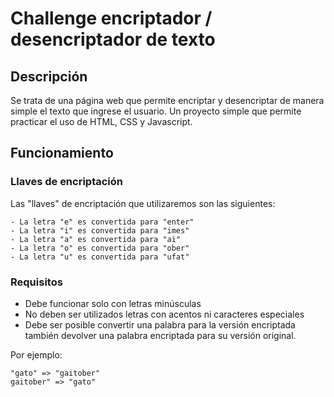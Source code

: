 # Challenge encriptador / desencriptador de texto
## Descripción
Se trata de una página web que permite encriptar y desencriptar de manera simple el texto que ingrese el usuario. Un proyecto simple que permite practicar el uso de HTML, CSS y Javascript.

## Funcionamiento
### Llaves de encriptación
Las "llaves" de encriptación que utilizaremos son las siguientes:
```
- La letra "e" es convertida para "enter"
- La letra "i" es convertida para "imes"
- La letra "a" es convertida para "ai"
- La letra "o" es convertida para "ober"
- La letra "u" es convertida para "ufat"
```
### Requisitos
- Debe funcionar solo con letras minúsculas
- No deben ser utilizados letras con acentos ni caracteres especiales
- Debe ser posible convertir una palabra para la versión encriptada también devolver una palabra encriptada para su versión original.

Por ejemplo:
```
"gato" => "gaitober"
gaitober" => "gato"
```


